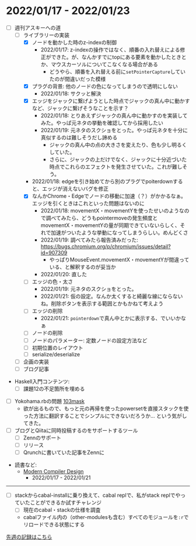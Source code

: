# 2022/01/17 - 2022/01/23

- [ ] 週刊アスキーへの道
    - [ ] ライブラリーの実装
        - [x] ノードを動かした時のz-indexの制御
            - 2022/01/17: z-indexの操作ではなく、順番の入れ替えによる修正ができた。が、なんかすでにtopにある要素を動かしたときとか、マウスカーソルについてこなくなる場合がある
                - どうやら、順番を入れ替える前に`setPointerCapture`していたのが間違いだった模様
        - [x] プラグの背景: 他のノードの色になってしまうので透明にしない
            - 2022/01/18: サクッと解決
        - [x] エッジをジャックに繋げようとした時点でジャックの真ん中に動かすなど、ジャックに繋げそうなことを示す？
            - 2022/01/18: とりあえずジャックの真ん中に動かすのを実装してみた。やっぱ元ネタの挙動を確認してから採用したい
            - 2022/01/19: 元ネタのスクショをとった。やっぱ元ネタを十分に真似するのは難しそうだし諦める
                - ジャックの真ん中の点の大きさを変えたり、色も少し明るくしていた。
                - さらに、ジャックの上だけでなく、ジャックに十分近づいた時点でこれらのエフェクトを発生させていた。これが難しそう。
        - 2022/01/18: edgeを引き始めてから別のプラグでpoiterdownすると、エッジが消えないバグを修正
        - [x] なんかChrome・Edgeでノードの移動に加速（？）がかかるなぁ。エッジを引くときはこれといった問題はないのに
            - 2022/01/18: movementX・movementYを使ったせいのようなので調べてみたら、どうもpointermoveの発生頻度とmovementX・movementYの量が同期できていないらしく、それで加速がついたような挙動になってしまうらしい。めんどくさ
            - 2022/01/19: 調べてみたら報告済みだった: <https://bugs.chromium.org/p/chromium/issues/detail?id=907309>
                - やっぱりMouseEvent.movementX・movementYが間違っている、と解釈するのが妥当か
            - 2022/01/20: 直した
        - [ ] エッジの色・太さ
            - 2022/01/19: 元ネタのスクショをとった。
            - 2022/01/21: 仮の設定。なんか太くすると綺麗な線にならないね。削除ボタンを表示する範囲とかもかねて考えよう
        - [ ] エッジの削除
            - 2022/01/21: `pointerdown`で真ん中とかに表示する、でいいかなぁ
        - [ ] ノードの削除
        - [ ] ノードのパラメーター: 定数ノードの設定方法など
        - [ ] 初期位置のレイアウト
        - [ ] serialize/deserialize
    - [ ] 企画の実装
    - [ ] ブログ記事
- Haskell入門コンテンツ:
    - [ ] 課題12の不足箇所を埋める
- [ ] Yokohama.rbの問題 [103mask](http://nabetani.sakura.ne.jp/yokohamarb/103mask/)
    - 欲が出るもので、もっと元の再帰を使ったpowersetを直接スタックを使った方法に翻訳することでシンプルにできないだろうか... という気がしてきた。
- [ ] ブログとQiitaに同時投稿するのをサポートするツール
    - [ ] Zennのサポート
    - [ ] リリース
    - [ ] Qrunchに書いていた記事をZennに
- 読書など:
    - [Modern Compiler Design](https://www.springer.com/jp/book/9781461446989)
        - 2022/01/17 - 2022/01/21

------

- [ ] stackからcabal-installに乗り換えて、cabal replで、私がstack replでやっていたことができるか試すチャレンジ
    - [ ] 現在のcabal・stackの仕様を調査
    - cabalファイル内の（other-modulesも含む）すべてのモジュールを`:r`でリロードできる状態にする

[先週の記録はこちら](https://github.com/igrep/daily-commits/blob/fd8cd5e4d60e09447cfcd76de34493d1f293abc6/yesterday.md)

